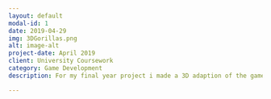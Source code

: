 ```yaml
---
layout: default
modal-id: 1
date: 2019-04-29
img: 3DGorillas.png
alt: image-alt
project-date: April 2019
client: University Coursework
category: Game Development
description: For my final year project i made a 3D adaption of the game Gorillas made by IBM.<br><iframe width="560" height="315" src="https://www.youtube.com/embed/HosRSkY0Dew" frameborder="0" allow="accelerometer; autoplay; encrypted-media; gyroscope; picture-in-picture" allowfullscreen></iframe>

---
```

